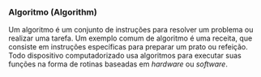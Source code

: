 ### Algoritmo (Algorithm)

Um algoritmo é um conjunto de instruções para resolver um problema ou realizar uma tarefa. Um exemplo comum de algoritmo é uma receita, que consiste em instruções específicas para preparar um prato ou refeição. Todo dispositivo computadorizado usa algoritmos para executar suas funções na forma de rotinas baseadas em _hardware_ ou _software_.
